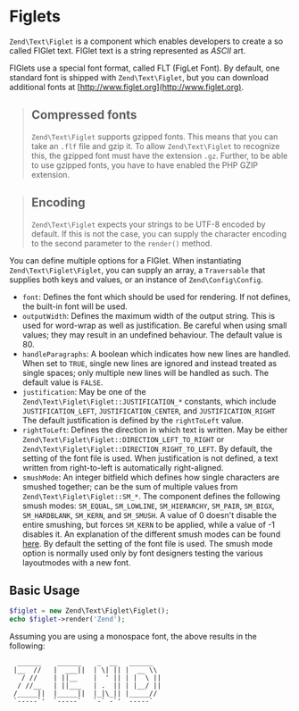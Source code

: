 # Figlets

`Zend\Text\Figlet` is a component which enables developers to create a so called FIGlet text.
FIGlet text is a string represented as *ASCII* art.

FIGlets use a special font format, called FLT (FigLet Font). By default, one
standard font is shipped with `Zend\Text\Figlet`, but you can download
additional fonts at [http://www.figlet.org](http://www.figlet.org).

> ## Compressed fonts
>
> `Zend\Text\Figlet` supports gzipped fonts. This means that you can take an
> `.flf` file and gzip it.  To allow `Zend\Text\Figlet` to recognize this, the
> gzipped font must have the extension `.gz`.  Further, to be able to use
> gzipped fonts, you have to have enabled the PHP GZIP extension.

> ## Encoding
>
> `Zend\Text\Figlet` expects your strings to be UTF-8 encoded by default. If
> this is not the case, you can supply the character encoding to the second
> parameter to the `render()` method.

You can define multiple options for a FIGlet. When instantiating
`Zend\Text\Figlet\Figlet`, you can supply an array, a `Traversable` that
supplies both keys and values, or an instance of `Zend\Config\Config`.

- `font`: Defines the font which should be used for rendering. If not defines,
  the built-in font will be used.
- `outputWidth`: Defines the maximum width of the output string. This is used
  for word-wrap as well as justification. Be careful when using small values;
  they may result in an undefined behaviour. The default value is 80.
- `handleParagraphs`: A boolean which indicates how new lines are handled. When
  set to `TRUE`, single new lines are ignored and instead treated as single
  spaces; only multiple new lines will be handled as such. The default value is
  `FALSE`.
- `justification`: May be one of the `Zend\Text\Figlet\Figlet::JUSTIFICATION_*`
  constants, which include `JUSTIFICATION_LEFT`, `JUSTIFICATION_CENTER`, and
  `JUSTIFICATION_RIGHT` The default justification is defined by the
  `rightToLeft` value.
- `rightToLeft`: Defines the direction in which text is written. May be either
  `Zend\Text\Figlet\Figlet::DIRECTION_LEFT_TO_RIGHT` or
  `Zend\Text\Figlet\Figlet::DIRECTION_RIGHT_TO_LEFT`. By default, the setting of
  the font file is used.  When justification is not defined, a text written from
  right-to-left is automatically right-aligned.
- `smushMode`: An integer bitfield which defines how single characters are
  smushed together; can be the sum of multiple values from
  `Zend\Text\Figlet\Figlet::SM_*`. The component defines the following smush
  modes: `SM_EQUAL`, `SM_LOWLINE`, `SM_HIERARCHY`, `SM_PAIR`, `SM_BIGX`,
  `SM_HARDBLANK`, `SM_KERN`, and `SM_SMUSH`. A value of 0 doesn't disable the
  entire smushing, but forces `SM_KERN` to be applied, while a value of -1
  disables it. An explanation of the different smush modes can be found
  [here](http://www.jave.de/figlet/figfont.txt). By default the setting of the
  font file is used. The smush mode option is normally used only by font
  designers testing the various layoutmodes with a new font.

## Basic Usage

```php
$figlet = new Zend\Text\Figlet\Figlet();
echo $figlet->render('Zend');
```

Assuming you are using a monospace font, the above results in the following:

```
  ______    ______    _  __   ______
 |__  //   |  ___||  | \| || |  __ \\
   / //    | ||__    |  ' || | |  \ ||
  / //__   | ||___   | .  || | |__/ ||
 /_____||  |_____||  |_|\_|| |_____//
 `-----`'  `-----`   `-` -`'  -----`
```
